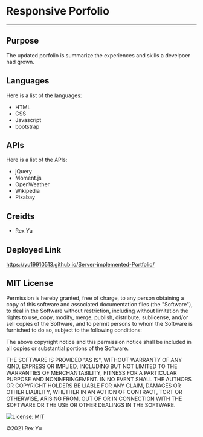 # Responsive Porfolio
- - - -
## Purpose

The updated porfolio is summarize the experiences and skills a develpoer had grown.
 
## Languages

Here is a list of the languages:

* HTML
* CSS
* Javascript
* bootstrap

## APIs

Here is a list of the APIs:

* jQuery
* Moment.js
* OpenWeather
* Wikipedia
* Pixabay

## Creidts
* Rex Yu


## Deployed Link
https://yu19910513.github.io/Server-implemented-Portfolio/


## MIT License

Permission is hereby granted, free of charge, to any person obtaining a copy of this software and associated documentation files (the "Software"), to deal in the Software without restriction, including without limitation the rights to use, copy, modify, merge, publish, distribute, sublicense, and/or sell copies of the Software, and to permit persons to whom the Software is furnished to do so, subject to the following conditions:

The above copyright notice and this permission notice shall be included in all copies or substantial portions of the Software.

THE SOFTWARE IS PROVIDED "AS IS", WITHOUT WARRANTY OF ANY KIND, EXPRESS OR IMPLIED, INCLUDING BUT NOT LIMITED TO THE WARRANTIES OF MERCHANTABILITY, FITNESS FOR A PARTICULAR PURPOSE AND NONINFRINGEMENT. IN NO EVENT SHALL THE AUTHORS OR COPYRIGHT HOLDERS BE LIABLE FOR ANY CLAIM, DAMAGES OR OTHER LIABILITY, WHETHER IN AN ACTION OF CONTRACT, TORT OR OTHERWISE, ARISING FROM, OUT OF OR IN CONNECTION WITH THE SOFTWARE OR THE USE OR OTHER DEALINGS IN THE SOFTWARE.

[![License: MIT](https://img.shields.io/badge/License-MIT-yellow.svg)](https://opensource.org/licenses/MIT)

©2021 Rex Yu
